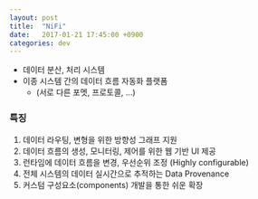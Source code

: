 ```yaml
---
layout: post
title:  "NiFi"
date:   2017-01-21 17:45:00 +0900
categories: dev
---
```

- 데이터 분산, 처리 시스템
- 이종 시스템 간의 데이터 흐름 자동화 플랫폼
  - (서로 다른 포멧, 프로토콜, ...)


### 특징
1. 데이터 라우팅, 변형을 위한 방향성 그래프 지원
2. 데이터 흐름의 생성, 모니터링, 제어를 위한 웹 기반 UI 제공
3. 런타임에 데이터 흐름을 변경, 우선순위 조정 (Highly configurable)
4. 전체 시스템의 데이터 실시간으로 추적하는 Data Provenance
5. 커스텀 구성요소(components) 개발을 통한 쉬운 확장
